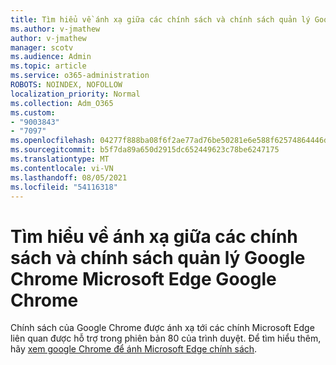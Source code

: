 ```yaml
---
title: Tìm hiểu về ánh xạ giữa các chính sách và chính sách quản lý Google Chrome Microsoft Edge Google Chrome
ms.author: v-jmathew
author: v-jmathew
manager: scotv
ms.audience: Admin
ms.topic: article
ms.service: o365-administration
ROBOTS: NOINDEX, NOFOLLOW
localization_priority: Normal
ms.collection: Adm_O365
ms.custom:
- "9003843"
- "7097"
ms.openlocfilehash: 04277f888ba08f6f2ae77ad76be50281e6e588f62574864446d0d62de6e0401b
ms.sourcegitcommit: b5f7da89a650d2915dc652449623c78be6247175
ms.translationtype: MT
ms.contentlocale: vi-VN
ms.lasthandoff: 08/05/2021
ms.locfileid: "54116318"
---
```

# <a name="learn-about-mapping-between-google-chrome-policies-and-microsoft-edge-policies"></a>Tìm hiểu về ánh xạ giữa các chính sách và chính sách quản lý Google Chrome Microsoft Edge Google Chrome

Chính sách của Google Chrome được ánh xạ tới các chính Microsoft Edge liên quan được hỗ trợ trong phiên bản 80 của trình duyệt. Để tìm hiểu thêm, hãy [xem google Chrome để ánh Microsoft Edge chính sách](https://go.microsoft.com/fwlink/?linkid=2141933).
